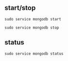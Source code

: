 ## start/stop
```
sudo service mongodb start

sudo service mongodb stop
```
## status
```
sudo service mongodb status
```
